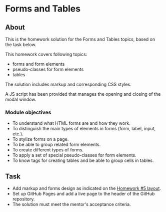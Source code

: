 # Forms and Tables

## About

This is the homework solution for the Forms and Tables topics, based on the task below.

This homework covers following topics:
* forms and form elements
* pseudo-classes for form elements
* tables

The solution includes markup and corresponding CSS styles.

A JS script has been provided that manages the opening and closing of the modal window.

### Module objectives

* To understand what HTML forms are and how they work.
* To distinguish the main types of elements in forms (form, label, input, etc.).
* To stylize forms on a page.
* To be able to group related form elements.
* To create different types of forms.
* To apply a set of special pseudo-classes for form elements.
* To know tags for creating tables and be able to group cells in tables.

## Task

* Add markup and forms design as indicated on the [Homework #5 layout](https://www.figma.com/file/Kr5Q4EVrEAqpOWko4QeEJb/Web-Studio-(Version-4.0)?type=design&node-id=297035-1582&t=xehgKGCXNQoohzws-0).
* Set up GitHub Pages and add a live page to the header of the GitHub repository.
* The solution must meet the mentor's acceptance criteria.
